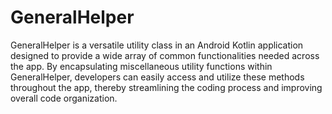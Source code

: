 # GeneralHelper
  GeneralHelper is a versatile utility class in an Android Kotlin application designed to provide a wide array of common functionalities needed across the app. By encapsulating miscellaneous utility functions within GeneralHelper, developers can easily access and utilize these methods throughout the app, thereby streamlining the coding process and improving overall code organization.
